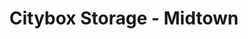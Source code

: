 ---
title: "Citybox Storage - Midtown"
url: /calgary/citybox-storage-midtown/
shop: storage rental
---